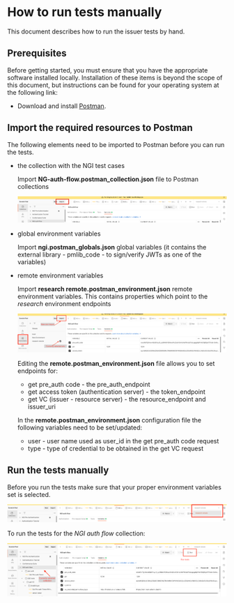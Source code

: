 # How to run tests manually

This document describes how to run the issuer tests by hand.

## Prerequisites

Before getting started, you must ensure that you have the appropriate software installed locally. Installation of these items is beyond the scope of this document, but instructions can be found for your operating system at the following link:

* Download and install [Postman](https://www.postman.com/).

## Import the required resources to Postman

The following elements need to be imported to Postman before you can run the tests.

* the collection with the NGI test cases

    Import **NG-auth-flow.postman_collection.json** file to Postman collections

    <img src="./resources/import-collection-button.png"/>

* global environment variables

    Import **ngi.postman_globals.json** global variables (it contains the external library - pmlib_code - to sign/verify JWTs as one of the variables)

* remote environment variables

    Import **research remote.postman_environment.json** remote environment variables. This contains properties which point to the *research* environment endpoints
    
    <img src="./resources/import-envs.png"/>

    Editing the **remote.postman_environment.json** file allows you to set endpoints for:
    * get pre_auth code - the pre_auth_endpoint
    * get access token (authentication server) - the token_endpoint
    * get VC (issuer - resource server) - the resource_endpoint and issuer_uri
  
    In the **remote.postman_environment.json** configuration file the following variables need to be set/updated:
    * user - user name used as user_id in the get pre_auth code request 
    * type - type of credential to be obtained in the get VC request

## Run the tests manually

Before you run the tests make sure that your proper environment variables set is selected.

<img src="./resources/select-env.png"/>

To run the tests for the *NGI auth flow* collection:

 <img src="./resources/open-test-window.png"/>
